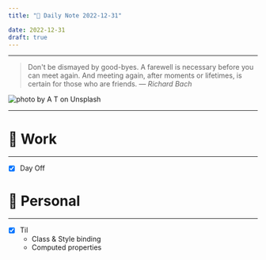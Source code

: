 ```yaml
---
title: "🌱 Daily Note 2022-12-31"

date: 2022-12-31
draft: true
---
```



---

> Don't be dismayed by good-byes. A farewell is necessary before you can meet again. And meeting again, after moments or lifetimes, is certain for those who are friends.
> — <cite>Richard Bach</cite>

![photo by A T on Unsplash](https://images.unsplash.com/photo-1586175554766-77513ac248d0?crop=entropy&cs=tinysrgb&fm=jpg&ixid=MnwzNjM5Nzd8MHwxfHJhbmRvbXx8fHx8fHx8fDE2NzI0OTY4ODM&ixlib=rb-4.0.3&q=80&w=500&h=500)

---


# 💼 Work
---
- [X] Day Off


# 🌱 Personal
---
- [x] Til
	-  Class & Style binding
	- Computed properties
